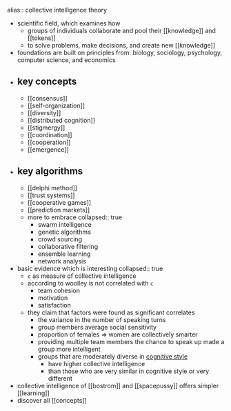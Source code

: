 alias:: collective intelligence theory

- scientific field, which examines how
	- groups of individuals collaborate and pool their [[knowledge]] and [[tokens]]
	- to solve problems, make decisions, and create new [[knowledge]]
- foundations are built on principles from: biology, sociology, psychology, computer science, and economics
- ## key concepts
	- [[consensus]]
	- [[self-organization]]
	- [[diversity]]
	- [[distributed cognition]]
	- [[stigmergy]]
	- [[coordination]]
	- [[cooperation]]
	- [[emergence]]
- ## key algorithms
	- [[delphi method]]
	- [[trust systems]]
	- [[cooperative games]]
	- [[prediction markets]]
	- more to embrace
	  collapsed:: true
		- swarm intelligence
		- genetic algorithms
		- crowd sourcing
		- collaborative filtering
		- ensemble learning
		- network analysis
- basic evidence which is interesting
  collapsed:: true
	- `c` as measure of collective intelligence
	- according to woolley is not correlated with `c`
		- team cohesion
		- motivation
		- satisfaction
	- they claim that factors were found as significant correlates
		- the variance in the number of speaking turns
		- group members average social sensitivity
		- proportion of females => women are collectively smarter
		- providing multiple team members the chance to speak up made a group more intelligent
		- groups that are moderately diverse in [cognitive style](https://en.wikipedia.org/wiki/Cognitive_style)
			- have higher collective intelligence
			- than those who are very similar in cognitive style or very different
- collective intelligence of [[bostrom]] and [[spacepussy]] offers simpler [[learning]]
- discover all [[concepts]]